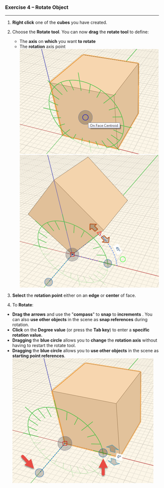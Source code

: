 ### Exercise 4 – Rotate Object
---
1. **Right click** one of the **cubes** you have created.

2. Choose the **Rotate tool**. You can now **drag** the **rotate tool** to
define:
	- The **axis** on **which** you want **to rotate**
	- The **rotation** axis point
![](./images/06a5244e-0845-4199-bd4a-8f1456b55f76.png)
![](./images/5b1aa70c-05e1-4e96-b152-48dfe6f858c7.png)

3. **Select** the **rotation point** either on an **edge** or
**center** of face.
4. To **Rotate**:
 - **Drag the arrows** and use the "**compass**" to **snap** to
**increments** . You can also **use other objects** in the scene as **snap references** during rotation.
 - **Click** on the **Degree value** (or press the **Tab key**) to enter a **specific rotation value.** 
 - **Dragging** the **blue circle** allows you to **change** the **rotation axis** without having to restart the rotate tool.
 - **Dragging** the **blue circle** allows you to **use other objects** in the scene as **starting point references**.
![](./images/0b8847f4-e2c5-4686-a714-9f7a71fdfee1.png)
